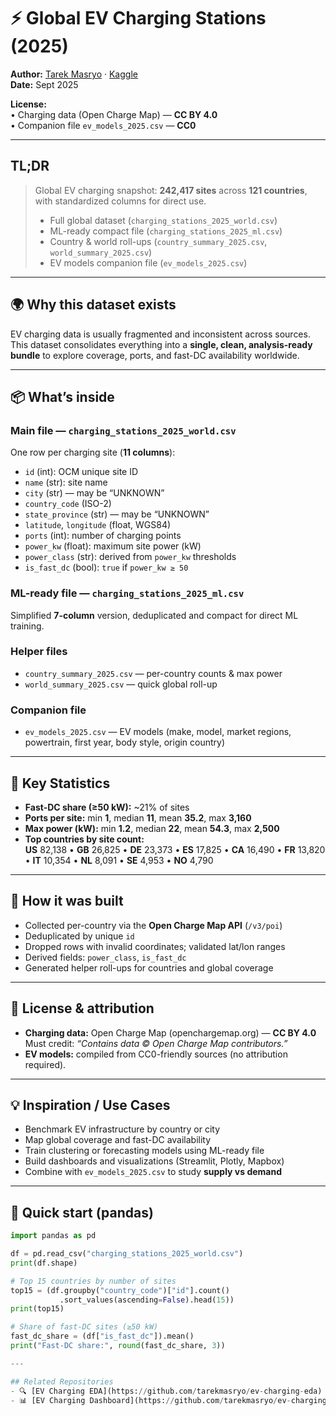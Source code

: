 # ⚡ Global EV Charging Stations (2025)  
**Author:** [Tarek Masryo](https://github.com/tarekmasryo) · [Kaggle](https://www.kaggle.com/datasets/tarekmasryo/global-ev-charging-stations)  
**Date:** Sept 2025  

**License:**  
• Charging data (Open Charge Map) — **CC BY 4.0**  
• Companion file `ev_models_2025.csv` — **CC0**  

---

## TL;DR

> Global EV charging snapshot: **242,417 sites** across **121 countries**, with standardized columns for direct use.  
>  
> - Full global dataset (`charging_stations_2025_world.csv`)  
> - ML-ready compact file (`charging_stations_2025_ml.csv`)  
> - Country & world roll-ups (`country_summary_2025.csv`, `world_summary_2025.csv`)  
> - EV models companion file (`ev_models_2025.csv`)  

---

## 🌍 Why this dataset exists
EV charging data is usually fragmented and inconsistent across sources.  
This dataset consolidates everything into a **single, clean, analysis-ready bundle** to explore coverage, ports, and fast-DC availability worldwide.

---

## 📦 What’s inside

### Main file — `charging_stations_2025_world.csv`  
One row per charging site (**11 columns**):  

- `id` (int): OCM unique site ID  
- `name` (str): site name  
- `city` (str) — may be “UNKNOWN”  
- `country_code` (ISO-2)  
- `state_province` (str) — may be “UNKNOWN”  
- `latitude`, `longitude` (float, WGS84)  
- `ports` (int): number of charging points  
- `power_kw` (float): maximum site power (kW)  
- `power_class` (str): derived from `power_kw` thresholds  
- `is_fast_dc` (bool): `true` if `power_kw ≥ 50`  

### ML-ready file — `charging_stations_2025_ml.csv`  
Simplified **7-column** version, deduplicated and compact for direct ML training.  

### Helper files
- `country_summary_2025.csv` — per-country counts & max power  
- `world_summary_2025.csv` — quick global roll-up  

### Companion file
- `ev_models_2025.csv` — EV models (make, model, market regions, powertrain, first year, body style, origin country)  

---

## 🔎 Key Statistics

* **Fast-DC share (≥50 kW):** ~21% of sites  
* **Ports per site:** min **1**, median **11**, mean **35.2**, max **3,160**  
* **Max power (kW):** min **1.2**, median **22**, mean **54.3**, max **2,500**  
* **Top countries by site count:**  
  **US** 82,138 • **GB** 26,825 • **DE** 23,373 • **ES** 17,825 • **CA** 16,490 • **FR** 13,820 • **IT** 10,354 • **NL** 8,091 • **SE** 4,953 • **NO** 4,790  

---

## 🔧 How it was built
- Collected per-country via the **Open Charge Map API** (`/v3/poi`)  
- Deduplicated by unique `id`  
- Dropped rows with invalid coordinates; validated lat/lon ranges  
- Derived fields: `power_class`, `is_fast_dc`  
- Generated helper roll-ups for countries and global coverage  

---

## 🪪 License & attribution
- **Charging data:** Open Charge Map (openchargemap.org) — **CC BY 4.0**  
  Must credit: *“Contains data © Open Charge Map contributors.”*  
- **EV models:** compiled from CC0-friendly sources (no attribution required).  

---

## 💡 Inspiration / Use Cases
- Benchmark EV infrastructure by country or city  
- Map global coverage and fast-DC availability  
- Train clustering or forecasting models using ML-ready file  
- Build dashboards and visualizations (Streamlit, Plotly, Mapbox)  
- Combine with `ev_models_2025.csv` to study **supply vs demand**  

---

## 🚀 Quick start (pandas)
```python
import pandas as pd

df = pd.read_csv("charging_stations_2025_world.csv")
print(df.shape)

# Top 15 countries by number of sites
top15 = (df.groupby("country_code")["id"].count()
           .sort_values(ascending=False).head(15))
print(top15)

# Share of fast-DC sites (≥50 kW)
fast_dc_share = (df["is_fast_dc"]).mean()
print("Fast-DC share:", round(fast_dc_share, 3))

---

## Related Repositories
- 🔍 [EV Charging EDA](https://github.com/tarekmasryo/ev-charging-eda)
- 📊 [EV Charging Dashboard](https://github.com/tarekmasryo/ev-charging-dashboard)

